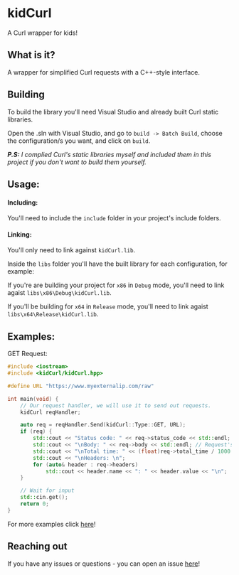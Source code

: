 # kidCurl 
A Curl wrapper for kids!

## What is it?
A wrapper for simplified Curl requests with a C++-style interface.


## Building
To build the library you'll need Visual Studio and already built Curl static libraries.


Open the .sln with Visual Studio, and go to `build -> Batch Build`, choose the configuration/s you want, and click on `build`.


***P.S:** I complied Curl's static libraries myself and included them in this project if you don't want to build them yourself.*

## Usage:
#### Including:
You'll need to include the `include` folder in your project's include folders.


#### Linking: 
You'll only need to link against `kidCurl.lib`.

Inside the `libs` folder you'll have the built library for each configuration, for example:

If you're are building your project for `x86` in `Debug` mode, you'll need to link agaist `libs\x86\Debug\kidCurl.lib`.

If you'll be building for `x64` in `Release` mode, you'll need to link agaist `libs\x64\Release\kidCurl.lib`.

## Examples:
GET Request:
```c++
#include <iostream>
#include <kidCurl/kidCurl.hpp>

#define URL "https://www.myexternalip.com/raw"

int main(void) {
	// Our request handler, we will use it to send out requests.
	kidCurl reqHandler;

	auto req = reqHandler.Send(kidCurl::Type::GET, URL);
	if (req) {
		std::cout << "Status code: " << req->status_code << std::endl; // Request's HTTP Status code.
		std::cout << "\nBody: " << req->body << std::endl; // Request's body.
		std::cout << "\nTotal time: " << (float)req->total_time / 1000 << std::endl; // Request's total time in milliseconds, divided by 1000 to get value in seconds.
		std::cout << "\nHeaders: \n";
		for (auto& header : req->headers)
			std::cout << header.name << ": " << header.value << "\n";
	}

	// Wait for input
	std::cin.get();
	return 0;
}
```
For more examples click [here](examples/)!

## Reaching out
If you have any issues or questions - you can open an issue [here](https://github.com/Kid0h/kidCurl/issues/new)!
